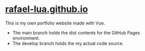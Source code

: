 # [rafael-lua.github.io](https://rafael-lua.github.io/)

This is my own portfolio website made with Vue.

- The main branch holds the dist contents for the GitHub Pages environment.
- The develop branch holds the my actual code source.
